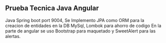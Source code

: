## Prueba Tecnica Java Angular

Java Spring boot port 9004,
Se Implemento JPA como ORM para la creacion de entidades en la DB MySql, Lombok para ahorro de codigo
En la parte de angular se uso Bootstrap para maquetado y SweetAlert para las alertas.
